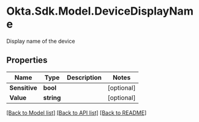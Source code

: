 # Okta.Sdk.Model.DeviceDisplayName
Display name of the device

## Properties

Name | Type | Description | Notes
------------ | ------------- | ------------- | -------------
**Sensitive** | **bool** |  | [optional] 
**Value** | **string** |  | [optional] 

[[Back to Model list]](../README.md#documentation-for-models) [[Back to API list]](../README.md#documentation-for-api-endpoints) [[Back to README]](../README.md)

